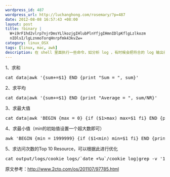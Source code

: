 ```yaml
--- 
wordpress_id: 487
wordpress_url: http://luchanghong.com/rosemary/?p=487
date: 2012-08-08 16:57:43 +08:00
layout: post
title: !binary |
  W+i9rF1hd2vlrp7njrDmsYLlkozjgIHlubPlnYfjgIHmnIDlpKflgLzlkozm
  nIDlsI/lgLznmoTorqHnrpfmk43kvZw=
category: linux_OSX
tags: [linux, mac, awk]
description: 在 shell 里面执行一些命令，如分析 log ，有时候会把符合的 log 输出行做一些简单的运算， akw 在此时就发挥出了效果。
---
```

1、求和
<pre class="prettyprint">cat data|awk '{sum+=$1} END {print "Sum = ", sum}'</pre>

2、求平均
<pre class="prettyprint">cat data|awk '{sum+=$1} END {print "Average = ", sum/NR}'</pre>

3、求最大值
<pre class="prettyprint">cat data|awk 'BEGIN {max = 0} {if ($1&gt;max) max=$1 fi} END {print "Max=", max}'</pre>

4、求最小值（min的初始值设置一个超大数即可）
<pre class="prettyprint">awk 'BEGIN {min = 1999999} {if ($1&lt;min) min=$1 fi} END {print "Min=", min}'</pre>

5、求访问次数的Top 10 Resource，可以根据此进行优化
<pre class="prettyprint">
cat output/logs/cookie_logs/`date +%u`/cookie_log|grep -v '172.16'|grep -v '127.0.0.1' |awk -F' '  '{ if(index($1,"219.141.246")!=0) print $2; else print $1  } '|sort|uniq -c|sort -n |tail -n 10</pre>

原文参考：http://www.2cto.com/os/201107/97785.html
